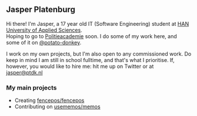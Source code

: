 ## Jasper Platenburg

Hi there! I'm Jasper, a 17 year old IT (Software Engineering) student at [HAN University of Applied Sciences](https://www.han.nl/).  
Hoping to go to [Politieacademie](https://politieacademie.nl) soon.
I do some of my work here, and some of it on [@potato-donkey](https://github.com/potato-donkey).

I work on my own projects, but I'm also open to any commissioned work. Do keep in mind I am still in school fulltime, and that's what I prioritise.
If, however, you would like to hire me: hit me up on Twitter or at jasper@ptdk.nl

### My main projects
- Creating [fencepos/fencepos](https://github.com/fencepos/fencepos)
- Contributing on [usememos/memos](https://github.com/usememos/memos)
